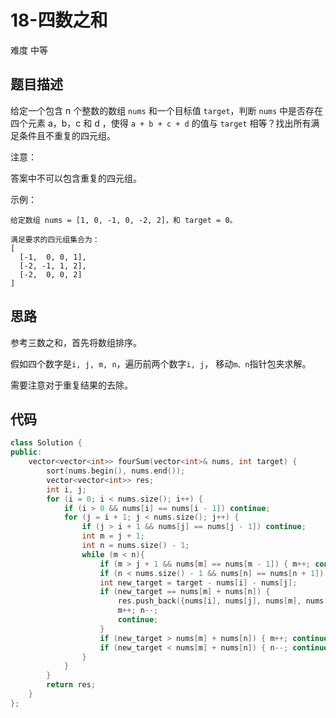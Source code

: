 # 18-四数之和

难度 中等



## 题目描述

给定一个包含 n 个整数的数组 `nums` 和一个目标值 `target`，判断 `nums` 中是否存在四个元素 a，b，c 和 d ，使得 `a + b + c + d` 的值与 `target` 相等？找出所有满足条件且不重复的四元组。

注意：

答案中不可以包含重复的四元组。

示例：

```
给定数组 nums = [1, 0, -1, 0, -2, 2]，和 target = 0。

满足要求的四元组集合为：
[
  [-1,  0, 0, 1],
  [-2, -1, 1, 2],
  [-2,  0, 0, 2]
]
```



## 思路

参考三数之和，首先将数组排序。

假如四个数字是`i, j, m, n`，遍历前两个数字`i, j`， 移动`m、n`指针包夹求解。

需要注意对于重复结果的去除。



## 代码

```c++
class Solution {
public:
    vector<vector<int>> fourSum(vector<int>& nums, int target) {
        sort(nums.begin(), nums.end());
        vector<vector<int>> res;
        int i, j;
        for (i = 0; i < nums.size(); i++) {
            if (i > 0 && nums[i] == nums[i - 1]) continue;
            for (j = i + 1; j < nums.size(); j++) {
                if (j > i + 1 && nums[j] == nums[j - 1]) continue;
                int m = j + 1;
                int n = nums.size() - 1;
                while (m < n){
                    if (m > j + 1 && nums[m] == nums[m - 1]) { m++; continue; }
                    if (n < nums.size() - 1 && nums[n] == nums[n + 1]) { n--; continue; }
                    int new_target = target - nums[i] - nums[j];
                    if (new_target == nums[m] + nums[n]) {
                        res.push_back({nums[i], nums[j], nums[m], nums[n]});
                        m++; n--;
                        continue;
                    }
                    if (new_target > nums[m] + nums[n]) { m++; continue; }
                    if (new_target < nums[m] + nums[n]) { n--; continue; }
                }
            }
        }
        return res;
    }
};
```

